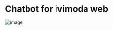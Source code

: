 # Chatbot for ivimoda web
![image](https://github.com/Hoanganhvu123/Chatbot-ivimoda/assets/89352572/54a2b891-7e82-4ff9-8600-122571ec5e3f)

